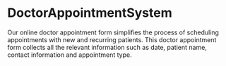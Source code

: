 # DoctorAppointmentSystem
 Our online doctor appointment form simplifies the process of scheduling appointments with new and recurring patients. This doctor appointment form collects all the relevant information such as date, patient name, contact information and appointment type. 
